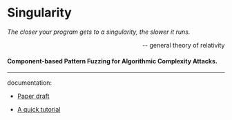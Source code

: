 # Singularity

*The closer your program gets to a singularity, the slower it runs.*

<p align="right"> -- general theory of relativity </p>

#### Component-based Pattern Fuzzing for Algorithmic Complexity Attacks.


---
documentation:

- [Paper draft](singularity.pdf)

- [A quick tutorial](Tutorial.md)